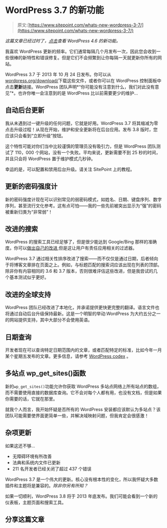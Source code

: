 # WordPress 3.7 的新功能

> 原文:[https://www.sitepoint.com/whats-new-wordpress-3-7/](https://www.sitepoint.com/whats-new-wordpress-3-7/)

*这篇文章已经过时了，[点击](https://www.sitepoint.com/whats-new-in-wordpress-4-6/)查看 WordPress 4.6 的新功能。*

我喜欢 WordPress 更新的频率。它们通常每隔几个月发布一次，因此您会收到一些很棒的新特性和错误修复。但是它们不会频繁到让你每隔一天就更新你所有的网站。

WordPress 3.7 于 2013 年 10 月 24 日发布。你可以从[wordpress.org/download/](http://wordpress.org/download/)下载这些文件，或者你可以在 WordPress 控制面板中点击**更新**链接。WordPress 团队声明*“你可能没有注意到什么，我们对此没有意见”*。也许你唯一会注意到的是 WordPress 比以前需要更少的维护…

## 自动后台更新

我从未遇到过一键升级的任何问题，它就是好用。WordPress 3.7 将其缩减为零点击升级过程！从现在开始，维护和安全更新将在后台应用。发布 3.8 版时，您应该只会看到“立即升级”按钮。

这个特性可能对你们当中比较谨慎的管理员没有吸引力，但是 WordPress 团队测试了 110，000 个网站，没有一个失败。平均来说，更新需要不到 25 秒的时间，并且只会将 WordPress 置于维护模式几秒钟。

幸运的是，可以配置和禁用后台升级。请关注 SitePoint 上的教程。

## 更新的密码强度计

新的密码强度计现在可以识别常见的弱密码模式，如姓名、日期、键盘序列、数字序列，甚至流行文化参考。这有点可怕——我的一些先前被突出显示为“强”的密码被重新归类为“非常弱”！

## 改进的搜索

WordPress 的搜索工具已经足够了，但是很少能达到 Google/Bing 那样的准确度。你可以[做出自己的改进](/add-advanced-search-wordpress-site/),但是这让用户有责任应用相关的过滤器。

WordPress 3.7 通过相关性排序改进了搜索——而不仅仅是通过日期，后者倾向于将博客文章排在页面之上。例如，与标题匹配的搜索词应该出现在列表的顶部。除非你有内容相同的 3.6 和 3.7 版本，否则很难评估这些改进，但是我尝试的几个基本测试似乎更好。

## 改进的全球支持

WordPress 团队已经改进了本地化，并承诺提供更快更完整的翻译。语言文件也将通过自动后台升级保持最新。这是一个明智的举动:WordPress 为大约五分之一的网站提供支持，其中大部分不会使用英语。

## 日期查询

开发者现在可以查询特定日期范围内的文章，或者匹配特定的标准，比如今年一月某个星期五发布的文章。更多信息，请参考 [WordPress codex](http://codex.wordpress.org/Class_Reference/WP_Query#Date_Parameters) 。

## 多站点 wp_get_sites()函数

新的`wp_get_sites()`功能允许你获取 WordPress 多站点网络上所有站点的数组，而不需要使用直接的数据库查询。它不会对每个人都有用，也没有文档，但是如果你需要的话，它就在那里。

就我个人而言，我开始怀疑是否所有的 WordPress 安装都应该默认为多站点？该团队可能需要使界面更简单一些，并解决域映射问题，但我肯定会很感激！

## 杂项更新

如果这还不够…

*   无障碍环境有所改善
*   法典和系统内文件已更新
*   211 名开发者已经关闭了超过 437 个错误

WordPress 3.7 是一个伟大的更新。核心没有根本性的变化，所以我怀疑大多数插件和主题将是兼容的。*除非你另有所知？*

如果一切顺利，WordPress 3.8 将于 2013 年底发布。我们可能会看到一个新的仪表板，主题页面和搜索工具。

## 分享这篇文章
